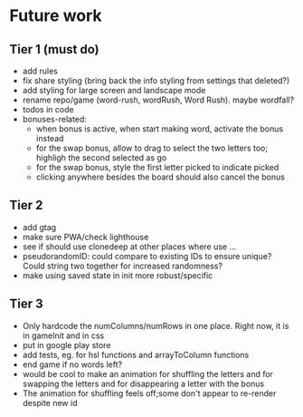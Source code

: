# Future work

## Tier 1 (must do)

- add rules
- fix share styling (bring back the info styling from settings that deleted?)
- add styling for large screen and landscape mode
- rename repo/game (word-rush, wordRush, Word Rush). maybe wordfall?
- todos in code
- bonuses-related:
  - when bonus is active, when start making word, activate the bonus instead
  - for the swap bonus, allow to drag to select the two letters too; highligh the second selected as go
  - for the swap bonus, style the first letter picked to indicate picked
  - clicking anywhere besides the board should also cancel the bonus

## Tier 2

- add gtag
- make sure PWA/check lighthouse
- see if should use clonedeep at other places where use ...
- pseudorandomID: could compare to existing IDs to ensure unique? Could string two together for increased randomness?
- make using saved state in init more robust/specific

## Tier 3

- Only hardcode the numColumns/numRows in one place. Right now, it is in gameInit and in css
- put in google play store
- add tests, eg. for hsl functions and arrayToColumn functions
- end game if no words left?
- would be cool to make an animation for shuffling the letters and for swapping the letters and for disappearing a letter with the bonus
- The animation for shuffling feels off;some don't appear to re-render despite new id
